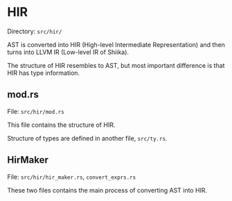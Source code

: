 # HIR

Directory: `src/hir/`

AST is converted into HIR (High-level Intermediate Representation) and then turns into LLVM IR (Low-level IR of Shiika).

The structure of HIR resembles to AST, but most important difference is that HIR has type information.

## mod.rs

File: `src/hir/mod.rs`

This file contains the structure of HIR.

Structure of types are defined in another file, `src/ty.rs`.

## HirMaker

File: `src/hir/hir_maker.rs`, `convert_exprs.rs`

These two files contains the main process of converting AST into HIR.

